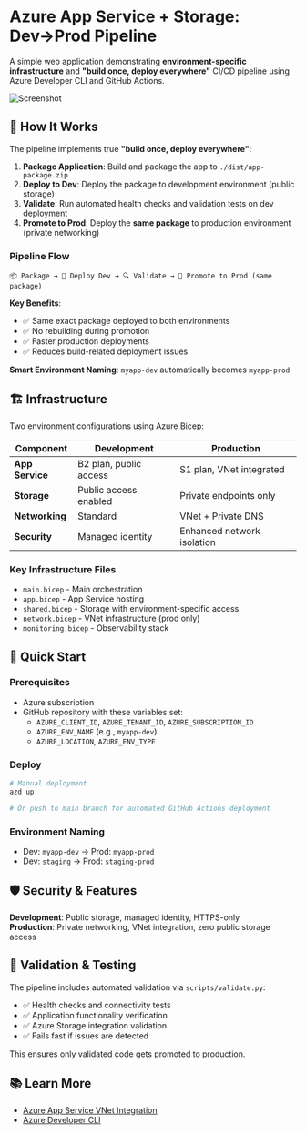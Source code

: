 # Azure App Service + Storage: Dev→Prod Pipeline

A simple web application demonstrating **environment-specific infrastructure** and **"build once, deploy everywhere"** CI/CD pipeline using Azure Developer CLI and GitHub Actions.

![Screenshot](./screenshot.png)

## 🚀 How It Works

The pipeline implements true **"build once, deploy everywhere"**:

1. **Package Application**: Build and package the app to `./dist/app-package.zip`
2. **Deploy to Dev**: Deploy the package to development environment (public storage)
3. **Validate**: Run automated health checks and validation tests on dev deployment
4. **Promote to Prod**: Deploy the **same package** to production environment (private networking)

### Pipeline Flow

```
📦 Package → 🚀 Deploy Dev → 🔍 Validate → 🚀 Promote to Prod (same package)
```

**Key Benefits**:
- ✅ Same exact package deployed to both environments
- ✅ No rebuilding during promotion
- ✅ Faster production deployments
- ✅ Reduces build-related deployment issues

**Smart Environment Naming**: `myapp-dev` automatically becomes `myapp-prod`

## 🏗️ Infrastructure

Two environment configurations using Azure Bicep:

| Component | Development | Production |
|-----------|-------------|------------|
| **App Service** | B2 plan, public access | S1 plan, VNet integrated |
| **Storage** | Public access enabled | Private endpoints only |
| **Networking** | Standard | VNet + Private DNS |
| **Security** | Managed identity | Enhanced network isolation |

### Key Infrastructure Files
- `main.bicep` - Main orchestration
- `app.bicep` - App Service hosting  
- `shared.bicep` - Storage with environment-specific access
- `network.bicep` - VNet infrastructure (prod only)
- `monitoring.bicep` - Observability stack

## 🚀 Quick Start

### Prerequisites
- Azure subscription
- GitHub repository with these variables set:
  - `AZURE_CLIENT_ID`, `AZURE_TENANT_ID`, `AZURE_SUBSCRIPTION_ID`
  - `AZURE_ENV_NAME` (e.g., `myapp-dev`)
  - `AZURE_LOCATION`, `AZURE_ENV_TYPE`

### Deploy
```bash
# Manual deployment
azd up

# Or push to main branch for automated GitHub Actions deployment
```

### Environment Naming
- Dev: `myapp-dev` → Prod: `myapp-prod`  
- Dev: `staging` → Prod: `staging-prod`

## 🛡️ Security & Features

**Development**: Public storage, managed identity, HTTPS-only  
**Production**: Private networking, VNet integration, zero public storage access

## 🧪 Validation & Testing

The pipeline includes automated validation via `scripts/validate.py`:
- ✅ Health checks and connectivity tests
- ✅ Application functionality verification  
- ✅ Azure Storage integration validation
- ✅ Fails fast if issues are detected

This ensures only validated code gets promoted to production.

## 📚 Learn More

- [Azure App Service VNet Integration](https://learn.microsoft.com/azure/app-service/tutorial-networking-isolate-vnet)
- [Azure Developer CLI](https://learn.microsoft.com/azure/developer/azure-developer-cli/)
